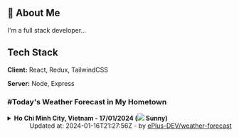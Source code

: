 ## 🚀 About Me
I'm a full stack developer...


## Tech Stack

**Client:** React, Redux, TailwindCSS

**Server:** Node, Express

### #Today's Weather Forecast in My Hometown



<details>
    <summary><b>Ho Chi Minh City, Vietnam - 17/01/2024 (<img src="https://cdn.weatherapi.com/weather/64x64/day/113.png" /> Sunny)</b>
    </summary>

    
<table>
    <tr>
        <th>Hour</th>
        <td>00:00</td><td>01:00</td><td>02:00</td><td>03:00</td><td>04:00</td><td>05:00</td><td>06:00</td><td>07:00</td><td>08:00</td><td>09:00</td><td>10:00</td><td>11:00</td><td>12:00</td><td>13:00</td><td>14:00</td><td>15:00</td><td>16:00</td><td>17:00</td><td>18:00</td><td>19:00</td><td>20:00</td><td>21:00</td><td>22:00</td><td>23:00</td>
    </tr>
    <tr>
        <th>Weather</th>
        <td><img src="https://cdn.weatherapi.com/weather/64x64/night/113.png"></img></td><td><img src="https://cdn.weatherapi.com/weather/64x64/night/113.png"></img></td><td><img src="https://cdn.weatherapi.com/weather/64x64/night/113.png"></img></td><td><img src="https://cdn.weatherapi.com/weather/64x64/night/113.png"></img></td><td><img src="https://cdn.weatherapi.com/weather/64x64/night/116.png"></img></td><td><img src="https://cdn.weatherapi.com/weather/64x64/night/113.png"></img></td><td><img src="https://cdn.weatherapi.com/weather/64x64/night/113.png"></img></td><td><img src="https://cdn.weatherapi.com/weather/64x64/day/113.png"></img></td><td><img src="https://cdn.weatherapi.com/weather/64x64/day/113.png"></img></td><td><img src="https://cdn.weatherapi.com/weather/64x64/day/113.png"></img></td><td><img src="https://cdn.weatherapi.com/weather/64x64/day/113.png"></img></td><td><img src="https://cdn.weatherapi.com/weather/64x64/day/113.png"></img></td><td><img src="https://cdn.weatherapi.com/weather/64x64/day/113.png"></img></td><td><img src="https://cdn.weatherapi.com/weather/64x64/day/113.png"></img></td><td><img src="https://cdn.weatherapi.com/weather/64x64/day/116.png"></img></td><td><img src="https://cdn.weatherapi.com/weather/64x64/day/116.png"></img></td><td><img src="https://cdn.weatherapi.com/weather/64x64/day/116.png"></img></td><td><img src="https://cdn.weatherapi.com/weather/64x64/day/116.png"></img></td><td><img src="https://cdn.weatherapi.com/weather/64x64/night/113.png"></img></td><td><img src="https://cdn.weatherapi.com/weather/64x64/night/113.png"></img></td><td><img src="https://cdn.weatherapi.com/weather/64x64/night/113.png"></img></td><td><img src="https://cdn.weatherapi.com/weather/64x64/night/113.png"></img></td><td><img src="https://cdn.weatherapi.com/weather/64x64/night/113.png"></img></td><td><img src="https://cdn.weatherapi.com/weather/64x64/night/113.png"></img></td>
    </tr>
    <tr>
        <th>Condition</th>
        <td width="200px">Clear</td><td width="200px">Clear</td><td width="200px">Clear</td><td width="200px">Clear</td><td width="200px">Partly cloudy</td><td width="200px">Clear</td><td width="200px">Clear</td><td width="200px">Sunny</td><td width="200px">Sunny</td><td width="200px">Sunny</td><td width="200px">Sunny</td><td width="200px">Sunny</td><td width="200px">Sunny</td><td width="200px">Sunny</td><td width="200px">Partly cloudy</td><td width="200px">Partly cloudy</td><td width="200px">Partly cloudy</td><td width="200px">Partly cloudy</td><td width="200px">Clear</td><td width="200px">Clear</td><td width="200px">Clear</td><td width="200px">Clear</td><td width="200px">Clear</td><td width="200px">Clear</td>
    </tr>
    <tr>
        <th>Temperature</th>
        <td>26.2 °C</td><td>26 °C</td><td>25.7 °C</td><td>25.3 °C</td><td>25 °C</td><td>24.8 °C</td><td>24.5 °C</td><td>25 °C</td><td>26.9 °C</td><td>28.9 °C</td><td>30.9 °C</td><td>32.5 °C</td><td>34.4 °C</td><td>35.6 °C</td><td>35.7 °C</td><td>35.2 °C</td><td>34.1 °C</td><td>31.4 °C</td><td>29.4 °C</td><td>28.3 °C</td><td>27.7 °C</td><td>27.3 °C</td><td>26.9 °C</td><td>26.6 °C</td>
    </tr>
    <tr>
        <th>Wind</th>
        <td>2.5 kph</td><td>0.7 kph</td><td>4.7 kph</td><td>6.8 kph</td><td>3.6 kph</td><td>6.5 kph</td><td>5 kph</td><td>4 kph</td><td>5.4 kph</td><td>5.4 kph</td><td>6.1 kph</td><td>5 kph</td><td>3.6 kph</td><td>2.5 kph</td><td>3.6 kph</td><td>7.9 kph</td><td>12.6 kph</td><td>17.6 kph</td><td>17.6 kph</td><td>18.4 kph</td><td>16.6 kph</td><td>15.1 kph</td><td>12.6 kph</td><td>11.2 kph</td>
    </tr>
</table>

</details>

<div align="right">
    Updated at: 2024-01-16T21:27:56Z - by <a target="_blank"
        href="https://github.com/ePlus-DEV/weather-forecast">ePlus-DEV/weather-forecast</a>
</div>